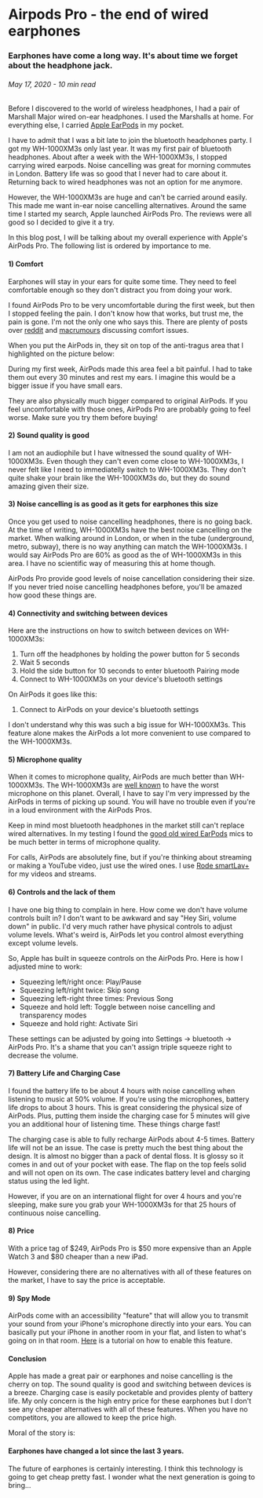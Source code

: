<BlogMetaDecorator folder="airpodsPro" image="case3.jpg" imageAlt="AirPods Pro and Charging Case close up" description="Earphones have come a long way. It's about time we forget about the headphone jack." title="CK - AirPods Pro" />

# Airpods Pro - the end of wired earphones

### Earphones have come a long way. It's about time we forget about the headphone jack.

###### May 17, 2020 - 10 min read

Before I discovered to the world of wireless headphones, I had a pair
 of Marshall Major wired on-ear headphones. I used the Marshalls at
  home. For everything else, I carried [Apple EarPods](https://www.apple.com/uk/shop/product/MMTN2ZM/A/earpods-with-lightning-connector?fnode=b9f40b0651e17bde6942ee565419f9f23ec9438f9d6c9414c21023d3a8592c56057e5f09f24277dab5a84030a5cfdda1a342d14296424818031081cff59fa96c0047942549e217befc270af9379882cbce0b96be9f27ff0429b1e93980c44a6bce8d8580ea73d31c07da0eba5b1cb5e6a75a1be8434c99f11a782e9686ef5f3f)
   in my pocket.

 <MediaCarousel folder="airpodsPro" images="allHeadphones.jpg"/>

I have to admit that I was a bit late to join the bluetooth headphones
 party. I got my WH-1000XM3s only last year. It was my first pair of
  bluetooth headphones. About after a week with the WH-1000XM3s, I stopped
   carrying wired earpods. Noise cancelling was great for morning
    commutes in London. Battery life was so good that I never had to care
     about it. Returning back to wired headphones was not an option for
      me anymore.

However, the WH-1000XM3s are huge and can't be carried around easily. This
 made me want in-ear noise cancelling alternatives. Around the same time
  I started my search, Apple launched AirPods Pro. The reviews were all
   good so I decided to give it a try.

 <MediaCarousel folder="airpodsPro" images="sizeComparison.jpg"/>

In this blog post, I will be talking about my overall experience with
 Apple's AirPods Pro. The following list is ordered by importance to me.

#### 1) Comfort

Earphones will stay in your ears for quite some time. They need to feel
  comfortable enough so they don't distract you from doing your work.

I found AirPods Pro to be very uncomfortable during the first week, but
 then I stopped feeling the pain. I don't know how that works, but
  trust me, the pain is gone. I'm not the only one who says this. There
   are plenty of posts over [reddit](https://www.reddit.com/r/airpods/comments/dpmg5z/airpods_pro_hurt_my_ears_like_crazy_anyone_else/)
    and [macrumours](https://forums.macrumors.com/threads/airpods-pro-hurt.2208685/)
     discussing comfort issues.

When you put the AirPods in, they sit on top of the anti-tragus area that I
 highlighted on the picture below:

 <MediaCarousel folder="airpodsPro" images="inEar.jpg"/>

During my first week, AirPods
 made this area feel a bit painful. I had to take them out every 30
  minutes and rest my ears. I imagine this would be a bigger issue if
   you have small ears.

They are also physically much bigger compared to original AirPods. If you
 feel uncomfortable with those ones, AirPods Pro are probably going to
  feel worse. Make sure you try them before buying! 
  
 <MediaCarousel folder="airpodsPro" images="airpodsVSProSize1.jpg,airpodsVSProSize2.jpg,airpodsVSProSize3.jpg"/>

#### 2) Sound quality is good

I am not an audiophile but I have witnessed the sound quality of WH-1000XM3s.
 Even though they can't even come close to WH-1000XM3s, I never felt like
  I need to immediatelly switch to WH-1000XM3s. They don't quite shake your
   brain like the WH-1000XM3s do, but they do sound amazing given their size.

#### 3) Noise cancelling is as good as it gets for earphones this size

Once you get used to noise cancelling headphones, there is no going back.
 At the time of writing, WH-1000XM3s have the best noise cancelling on the
  market. When walking around in London, or when in the tube (underground,
   metro, subway), there is no way anything can match the WH-1000XM3s. I
    would say AirPods Pro are 60% as good as the of WH-1000XM3s in this area.
     I have no scientific way of measuring this at home though.

AirPods Pro provide good levels of noise cancellation considering their size.
 If you never tried noise cancelling headphones before, you'll be amazed how
  good these things are.

#### 4) Connectivity and switching between devices

Here are the instructions on how to switch between devices on WH-1000XM3s:

1. Turn off the headphones by holding the power button for 5 seconds
2. Wait 5 seconds
3. Hold the side button for 10 seconds to enter bluetooth Pairing mode
4. Connect to WH-1000XM3s on your device's bluetooth settings

On AirPods it goes like this:

1. Connect to AirPods on your device's bluetooth settings

I don't understand why this was such a big issue for WH-1000XM3s. This feature
 alone makes the AirPods a lot more convenient to use compared to the WH-1000XM3s.

#### 5) Microphone quality

When it comes to microphone quality, AirPods are much better than WH-1000XM3s.
 The WH-1000XM3s are [well known](https://youtu.be/ejqzxaaNltI?t=573)
  to have the worst microphone on this planet.
  Overall, I have to say I'm very impressed by the AirPods in terms of
   picking up sound. You will have no trouble even if you're in a loud
   environment with the AirPods Pros.
   
 Keep in mind most bluetooth headphones in the market still can't replace wired alternatives.
  In my testing I found the [good old wired EarPods](https://www.apple.com/uk/shop/product/MMTN2ZM/A/earpods-with-lightning-connector?fnode=b9f40b0651e17bde6942ee565419f9f23ec9438f9d6c9414c21023d3a8592c56057e5f09f24277dab5a84030a5cfdda1a342d14296424818031081cff59fa96c0047942549e217befc270af9379882cbce0b96be9f27ff0429b1e93980c44a6bce8d8580ea73d31c07da0eba5b1cb5e6a75a1be8434c99f11a782e9686ef5f3f)
   mics to be much better in terms of microphone quality.
 
 For calls, AirPods are absolutely fine, but if you're thinking about streaming or
  making a YouTube video, just use the wired ones. I use [Rode smartLav+](https://www.amazon.com/Rode-smartLav-Lavalier-Microphone-Smartphones/dp/B00EO4A7L0/ref=sr_1_2?dchild=1&keywords=rode+lavalier+mic&qid=1589753087&sr=8-2)
   for my videos and streams.

#### 6) Controls and the lack of them

I have one big thing to complain in here. How come we don't have volume controls
 built in? I don't want to be awkward and say "Hey Siri, volume down" in public.
  I'd very much rather have physical controls to adjust volume levels. What's
   weird is, AirPods let you control almost everything except volume levels.

So, Apple has built in squeeze controls on the AirPods Pro. Here is how I adjusted
 mine to work:
 

* Squeezing left/right once: Play/Pause
* Squeezing left/right twice: Skip song
* Squeezing left-right three times: Previous Song
* Squeeze and hold left: Toggle between noise cancelling and transparency modes
* Squeeze and hold right: Activate Siri


 <MediaCarousel folder="airpodsPro" images="singleSqueeze.mp4,doubleSqueeze.mp4,tripleSqueeze.mp4,squeezeAndHold.mp4,takingOut.mp4"/>

These settings can be adjusted by going into Settings -> bluetooth -> AirPods Pro.
 It's a shame that you can't assign triple squeeze right to decrease the volume.

 <MediaCarousel folder="airpodsPro" images="bluetoothSettings1.png,bluetoothSettings2.png"/>

#### 7) Battery Life and Charging Case

I found the battery life to be about 4 hours with noise cancelling when listening
 to music at 50% volume. If you're using the microphones, battery life drops to
  about 3 hours. This is great considering the physical size of AirPods. Plus,
   putting them inside the charging case for 5 minutes will give you an additional
    hour of listening time. These things charge fast!

The charging case is able to fully recharge AirPods about 4-5 times. Battery life 
will not be an issue. The case is pretty much the best thing about the design. It
 is almost no bigger than a pack of dental floss. It is glossy so it comes in and
  out of your pocket with ease. The flap on the top feels solid and will not open
   on its own. The case indicates battery level and charging status using the led
    light.

 <MediaCarousel folder="airpodsPro" images="case1.jpg,case2.jpg,case3.jpg,case4.jpg"/>

However, if you are on an international flight for over 4 hours and you're sleeping,
 make sure you grab your WH-1000XM3s for that 25 hours of continuous noise cancelling.

#### 8) Price

With a price tag of $249, AirPods Pro is $50 more expensive than an Apple Watch 3 and
 $80 cheaper than a new iPad.

However, considering there are no alternatives with all of these features on the market,
 I have to say the price is acceptable.

#### 9) Spy Mode

AirPods come with an accessibility "feature" that will allow you to transmit your sound
 from your iPhone's microphone directly into your ears. You can basically put your
  iPhone in another room in your flat, and listen to what's going on in that room.
   [Here](https://knowtechie.com/how-to-airpod-listening-device/)
    is a tutorial on how to enable this feature.

#### Conclusion

Apple has made a great pair or earphones and noise cancelling is the cherry on
 top. The sound quality is good and switching between devices is a breeze. Charging
  case is easily pocketable and provides plenty of battery life. My only concern is
   the high entry price for these earphones but I don't see any cheaper alternatives
    with all of these features. When you have no competitors, you are allowed to
     keep the price high.

Moral of the story is: 

#### Earphones have changed a lot since the last 3 years.

The future of earphones is certainly interesting. I think this technology is going
 to get cheap pretty fast. I wonder what the next generation is going to bring...

